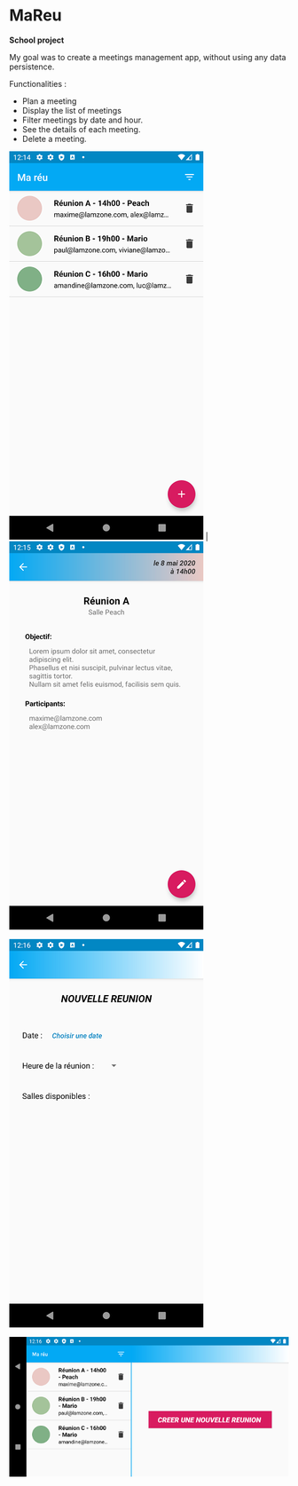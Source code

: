 # MaReu
**School project**

My goal was to create a meetings management app, without using any data persistence.

Functionalities :
- Plan a meeting
- Display the list of meetings
- Filter meetings by date and hour.
- See the details of each meeting.
- Delete a meeting.

![](screenshots/list_meeting.png) | ![](screenshots/detail_meeting.png)

![](screenshots/meeting_creation.png)

![](screenshots/landscape_mode.png)
